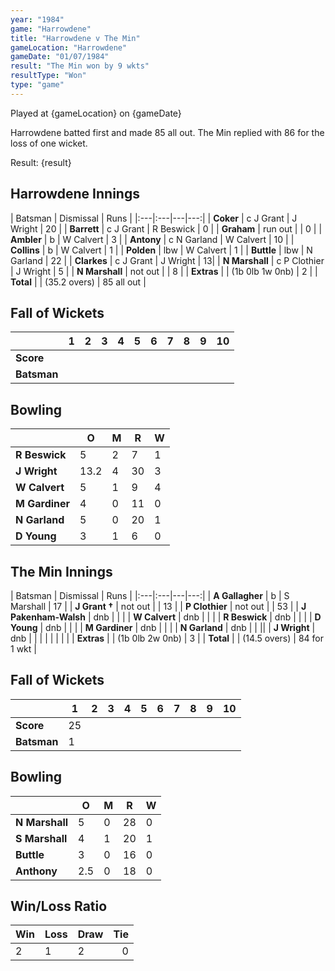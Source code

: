 ```yaml
---
year: "1984"									
game: "Harrowdene"									
title: "Harrowdene v The Min"									
gameLocation: "Harrowdene"									
gameDate: "01/07/1984"									
result: "The Min won by 9 wkts"									
resultType: "Won"									
type: "game"									
---
```


Played at {gameLocation} on {gameDate} 

Harrowdene batted first and made 85 all out. The Min replied with 86 for the loss of one wicket.

Result: {result}
 
## Harrowdene Innings

| Batsman | Dismissal | Runs |
|:---|:---|---|---:|
| **Coker** | c J Grant | J Wright | 20 | 
| **Barrett** | c J Grant | R Beswick | 0 | 
| **Graham** | run out | | 0 | 
| **Ambler** | b | W Calvert | 3 | 
| **Antony** | c N Garland |  W Calvert | 10 | 
| **Collins** | b | W Calvert | 1 | 
| **Polden** | lbw | W Calvert | 1 | 
| **Buttle** | lbw | N Garland | 22 | 
| **Clarkes** | c J Grant | J Wright | 13| 
| **N Marshall** | c P Clothier | J Wright | 5 | 
| **N Marshall** | not out | | 8 | 
| **Extras** | | (1b 0lb 1w 0nb) | 2 | 
| **Total** | | (35.2 overs) | 85 all out | 

## Fall of Wickets

| | 1 | 2 | 3 | 4 | 5 | 6 | 7 | 8 | 9 | 10 |
|---|---|---|---|---|---|---|---|---|---|---|
| **Score** | | | | | | | | | | | 
| **Batsman** | | | | | | | | | | | 


## Bowling

| | O | M | R | W |
|---|---|---|---|---|
| **R Beswick** | 5 | 2 | 7 | 1 | 
| **J Wright** | 13.2 | 4 | 30 | 3 | 
| **W Calvert** | 5 | 1 | 9 | 4 | 
| **M Gardiner** | 4 | 0 | 11 | 0 | 
| **N Garland** | 5 | 0 | 20 | 1 |
| **D Young** | 3 | 1 | 6 | 0 |

## The Min Innings

| Batsman | Dismissal | Runs |
|:---|:---|---|---:|
| **A Gallagher** | b | S Marshall | 17 | 
| **J Grant &#8224;** | not out | | 13 | 
| **P Clothier** | not out | | 53 | 
| **J Pakenham-Walsh** | dnb | | | 
| **W Calvert** | dnb | | |
| **R Beswick** | dnb | | |
| **D Young** | dnb | | | 
| **M Gardiner** | dnb | | | 
| **N Garland** | dnb | | || 
| **J Wright** | dnb | | | 
| | | | | 
| **Extras** | | (1b 0lb 2w 0nb) | 3 | 
| **Total** | | (14.5 overs) | 84 for 1 wkt | 

## Fall of Wickets

| | 1 | 2 | 3 | 4 | 5 | 6 | 7 | 8 | 9 | 10 |
|---|---|---|---|---|---|---|---|---|---|---|
| **Score** | 25 | | | | | | | | | | 
| **Batsman** | 1 | | | | | | | | | | 


## Bowling

| | O | M | R | W |
|---|---|---|---|---|
| **N Marshall** | 5 | 0 | 28 | 0 | 
| **S Marshall** | 4 | 1 | 20 | 1 | 
| **Buttle** | 3 | 0 | 16 | 0 | 
| **Anthony** | 2.5 | 0 | 18 | 0 | 

## Win/Loss Ratio

| Win | Loss | Draw |Tie |
|:---|:---|:---|---:|
| 2 | 1 | 2 | 0 |